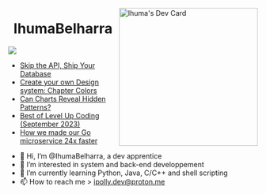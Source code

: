 <a href="https://app.daily.dev/Ihu_Ma"><img src="https://api.daily.dev/devcards/64e11fcca7f943a790e09e31b5c63948.png?r=kmk" width="280" alt="Ihuma's Dev Card" align="right" /></a>
<h1 align="center">IhumaBelharra</h1>

![](https://img.shields.io/badge/Code-Python-informational?style=flat&logo=python&logoColor=ffd343&color=ffd343)

<!-- daily.dev BOOKMARKS:START -->
- [Skip the API, Ship Your Database](https://app.daily.dev/posts/BGGcfHVJV?utm_source=rss&utm_medium=bookmarks&utm_campaign=Z1XgSyCBkf0yjD80kbM80)
- [Create your own Design system: Chapter Colors](https://app.daily.dev/posts/CHPC1Gpn6?utm_source=rss&utm_medium=bookmarks&utm_campaign=Z1XgSyCBkf0yjD80kbM80)
- [Can Charts Reveal Hidden Patterns?](https://app.daily.dev/posts/t5SKkkkGJ?utm_source=rss&utm_medium=bookmarks&utm_campaign=Z1XgSyCBkf0yjD80kbM80)
- [Best of Level Up Coding &lpar;September 2023&rpar;](https://app.daily.dev/posts/GXeW2FUuv?utm_source=rss&utm_medium=bookmarks&utm_campaign=Z1XgSyCBkf0yjD80kbM80)
- [How we made our Go microservice 24x faster](https://app.daily.dev/posts/O04I8Q51Y?utm_source=rss&utm_medium=bookmarks&utm_campaign=Z1XgSyCBkf0yjD80kbM80)
<!-- daily.dev BOOKMARKS:END --> 

- 👋 Hi, I’m @IhumaBelharra, a dev apprentice 
- 👀 I’m interested in system and back-end developpement
- 🌱 I’m currently learning Python, Java, C/C++ and shell scripting
- 📫 How to reach me > ipolly.dev@proton.me


<!---
IhumaBelharra/IhumaBelharra is a ✨ special ✨ repository because its `README.md` (this file) appears on your GitHub profile.
You can click the Preview link to take a look at your changes.
--->

